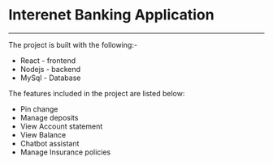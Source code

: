 # Interenet Banking Application

---

The project is built with the following:-

- React - frontend
- Nodejs - backend
- MySql - Database

The features included in the project are listed below:

- Pin change
- Manage deposits
- View Account statement
- View Balance
- Chatbot assistant
- Manage Insurance policies
